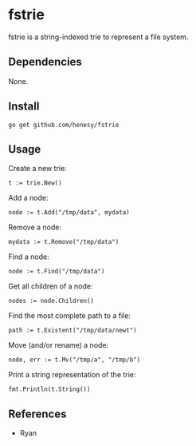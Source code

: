 # fstrie

fstrie is a string-indexed trie to represent a file system.

## Dependencies

None.

## Install

	go get github.com/henesy/fstrie

## Usage

Create a new trie:

	t := trie.New()

Add a node:

	node := t.Add("/tmp/data", mydata)

Remove a node:

	mydata := t.Remove("/tmp/data")

Find a node:

	node := t.Find("/tmp/data")

Get all children of a node:

	nodes := node.Children()

Find the most complete path to a file:

	path := t.Existent("/tmp/data/newt")

Move (and/or rename) a node:

	node, err := t.Mv("/tmp/a", "/tmp/b")

Print a string representation of the trie:

	fmt.Println(t.String())

## References

- Ryan

